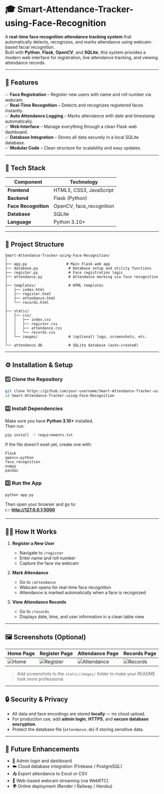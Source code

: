 # 🎓 Smart-Attendance-Tracker-using-Face-Recognition

A **real-time face recognition attendance tracking system** that automatically detects, recognizes, and marks attendance using webcam-based facial recognition.  
Built with **Python**, **Flask**, **OpenCV**, and **SQLite**, this system provides a modern web interface for registration, live attendance tracking, and viewing attendance records.

---

## 🚀 Features

✅ **Face Registration** – Register new users with name and roll number via webcam.  
✅ **Real-Time Recognition** – Detects and recognizes registered faces instantly.  
✅ **Auto Attendance Logging** – Marks attendance with date and timestamp automatically.  
✅ **Web Interface** – Manage everything through a clean Flask web dashboard.  
✅ **Database Integration** – Stores all data securely in a local SQLite database.  
✅ **Modular Code** – Clean structure for scalability and easy updates.

---

## 🧠 Tech Stack

| Component | Technology |
|------------|-------------|
| **Frontend** | HTML5, CSS3, JavaScript |
| **Backend** | Flask (Python) |
| **Face Recognition** | OpenCV, face_recognition |
| **Database** | SQLite |
| **Language** | Python 3.10+ |

---

## 📁 Project Structure

```
Smart-Attendance-Tracker-using-Face-Recognition/
│
├── app.py                  # Main Flask web app
├── database.py              # Database setup and utility functions
├── register.py              # Face registration logic
├── attendance.py            # Attendance marking via face recognition
│
├── templates/               # HTML templates
│   ├── index.html
│   ├── register.html
│   ├── attendance.html
│   └── records.html
│
├── static/
│   ├── css/
│   │   ├── index.css
│   │   ├── register.css
│   │   ├── attendance.css
│   │   └── records.css
│   └── images/              # (optional) logo, screenshots, etc.
│
└── attendance.db            # SQLite database (auto-created)
```

---

## ⚙️ Installation & Setup

### 1️⃣ Clone the Repository
```bash
git clone https://github.com/your-username/Smart-Attendance-Tracker-using-Face-Recognition.git
cd Smart-Attendance-Tracker-using-Face-Recognition
```

### 2️⃣ Install Dependencies
Make sure you have **Python 3.10+** installed.  
Then run:
```bash
pip install -r requirements.txt
```

If the file doesn’t exist yet, create one with:
```
Flask
opencv-python
face_recognition
numpy
pandas
```

### 3️⃣ Run the App
```bash
python app.py
```

Then open your browser and go to:  
👉 **http://127.0.0.1:5000**

---

## 🧍‍♂️ How It Works

1. **Register a New User**
   - Navigate to `/register`
   - Enter name and roll number
   - Capture the face via webcam

2. **Mark Attendance**
   - Go to `/attendance`
   - Webcam opens for real-time face recognition
   - Attendance is marked automatically when a face is recognized

3. **View Attendance Records**
   - Go to `/records`
   - Displays date, time, and user information in a clean table view

---

## 🖼️ Screenshots (Optional)

| Home Page | Register Page | Attendance Page | Records Page |
|------------|---------------|-----------------|---------------|
| ![Home](static/images/home.png) | ![Register](static/images/register.png) | ![Attendance](static/images/attendance.png) | ![Records](static/images/records.png) |

> Add screenshots to the `static/images/` folder to make your README look more professional.

---

## 🔒 Security & Privacy

- All data and face encodings are stored **locally** — no cloud upload.  
- For production use, add **admin login**, **HTTPS**, and **secure database encryption**.  
- Protect the database file (`attendance.db`) if storing sensitive data.

---

## 🧩 Future Enhancements

- 🔐 Admin login and dashboard  
- ☁️ Cloud database integration (Firebase / PostgreSQL)  
- 📤 Export attendance to Excel or CSV  
- 📸 Web-based webcam streaming (via WebRTC)  
- 🌍 Online deployment (Render / Railway / Heroku)
